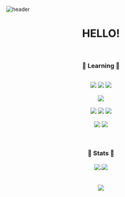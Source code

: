 ![header](https://capsule-render.vercel.app/api?type=waving&color=timeGradient&height=300&section=header&text=SOO%20JUNG&fontSize=90)
  
<!--소개-->
<div align=center>
  <h1> HELLO!</h1>
  </br>
  
  <h3><b>💎 Learning 💎</b></h3>
  </br>
  <img src="https://img.shields.io/badge/Python-3776AB?style=flat-square&logo=python&logoColor=white"/>
  <img src="https://img.shields.io/badge/C-A8B9CC?style=flat-square&logo=C&logoColor=blue"/>  
  <img src="https://img.shields.io/badge/Java-007396?style=flat-square&logo=Java&logoColor=orange"/>
  </br></br>
  <img src="https://img.shields.io/badge/MySQL-4479A1?style=flat-square&logo=MySQL&logoColor=white"/>
  </br></br>
  <img src="https://img.shields.io/badge/html5-E34F26?style=flat-square&logo=html5&logoColor=white"/> 
  <img src="https://img.shields.io/badge/css3-1572B6?style=flat-square&logo=css3&logoColor=white"/> 
  <img src="https://img.shields.io/badge/javascript-F7DF1E?style=flat-square&logo=javascript&logoColor=black"/> 
    </br></br>
  <img src="https://img.shields.io/badge/node.js-569A31?style=flat-square&logo=node.js&logoColor=black"/> 
  <img src="https://img.shields.io/badge/React-61DAFB?style=flat-square&logo=React&logoColor=black"/>
  </br></br>


  #
  <h3><b>💎 Stats 💎</b></h3>

  <a href="https://github.com/anuraghazra/github-readme-stats">
  <img align="center" src="https://github-readme-stats.vercel.app/api?username=MODIFYC&show_icons=true&theme=nightowl" />
  </a>
  <a href="https://github.com/anuraghazra/convoychat">
    <img align="center" src="https://github-readme-stats.vercel.app/api/top-langs/?username=MODIFYC&layout=compact&theme=nightowl" />
  </a>
  
  #  
</div>


<div align=center>
 <a href="https://opgc.me/#/users/MODIFYC" target="_blank"><img src="https://api.opgc.me/githubs/users/MODIFYC/tag/?border=normal" /></a> </div?
